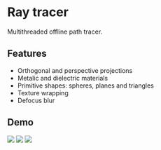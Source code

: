 # Ray tracer
Multithreaded offline path tracer.

## Features
- Orthogonal and perspective projections
- Metalic and dielectric materials
- Primitive shapes: spheres, planes and triangles
- Texture wrapping
- Defocus blur

## Demo
![](./examples/default.ppm)
![](./examples/lightning.ppm)
![](./examples/monkey.ppm)
